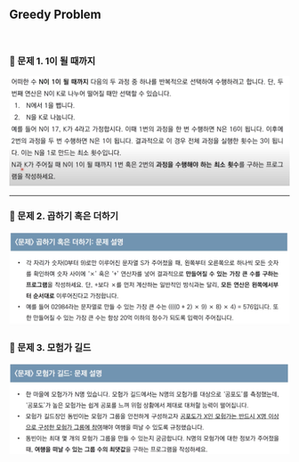 ## Greedy Problem

<br/>

### 📌 문제 1. 1이 될 때까지

<img src="./problem1.png">

___


### 📌 문제 2. 곱하기 혹은 더하기

<img src="./problem2.png">

<br />

### 📌 문제 3. 모험가 길드

<img src="./problem3.png">


